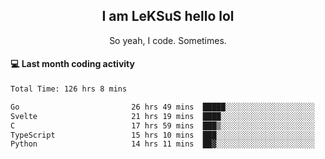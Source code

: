 <h2 align="center">I am LeKSuS hello lol</h2>
<p align="center">So yeah, I code. Sometimes.</p>

#### :computer: Last month coding activity
<!--START_SECTION:waka-->

```txt
Total Time: 126 hrs 8 mins

Go                         26 hrs 49 mins  █████░░░░░░░░░░░░░░░░░░░░   20.57 %
Svelte                     21 hrs 19 mins  ████░░░░░░░░░░░░░░░░░░░░░   16.34 %
C                          17 hrs 59 mins  ███▒░░░░░░░░░░░░░░░░░░░░░   13.80 %
TypeScript                 15 hrs 10 mins  ███░░░░░░░░░░░░░░░░░░░░░░   11.64 %
Python                     14 hrs 11 mins  ██▓░░░░░░░░░░░░░░░░░░░░░░   10.89 %
```

<!--END_SECTION:waka-->
